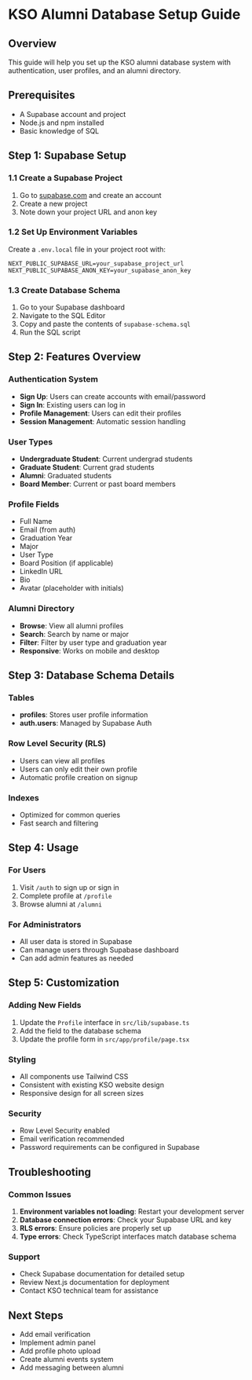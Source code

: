 # KSO Alumni Database Setup Guide

## Overview
This guide will help you set up the KSO alumni database system with authentication, user profiles, and an alumni directory.

## Prerequisites
- A Supabase account and project
- Node.js and npm installed
- Basic knowledge of SQL

## Step 1: Supabase Setup

### 1.1 Create a Supabase Project
1. Go to [supabase.com](https://supabase.com) and create an account
2. Create a new project
3. Note down your project URL and anon key

### 1.2 Set Up Environment Variables
Create a `.env.local` file in your project root with:
```
NEXT_PUBLIC_SUPABASE_URL=your_supabase_project_url
NEXT_PUBLIC_SUPABASE_ANON_KEY=your_supabase_anon_key
```

### 1.3 Create Database Schema
1. Go to your Supabase dashboard
2. Navigate to the SQL Editor
3. Copy and paste the contents of `supabase-schema.sql`
4. Run the SQL script

## Step 2: Features Overview

### Authentication System
- **Sign Up**: Users can create accounts with email/password
- **Sign In**: Existing users can log in
- **Profile Management**: Users can edit their profiles
- **Session Management**: Automatic session handling

### User Types
- **Undergraduate Student**: Current undergrad students
- **Graduate Student**: Current grad students  
- **Alumni**: Graduated students
- **Board Member**: Current or past board members

### Profile Fields
- Full Name
- Email (from auth)
- Graduation Year
- Major
- User Type
- Board Position (if applicable)
- LinkedIn URL
- Bio
- Avatar (placeholder with initials)

### Alumni Directory
- **Browse**: View all alumni profiles
- **Search**: Search by name or major
- **Filter**: Filter by user type and graduation year
- **Responsive**: Works on mobile and desktop

## Step 3: Database Schema Details

### Tables
- **profiles**: Stores user profile information
- **auth.users**: Managed by Supabase Auth

### Row Level Security (RLS)
- Users can view all profiles
- Users can only edit their own profile
- Automatic profile creation on signup

### Indexes
- Optimized for common queries
- Fast search and filtering

## Step 4: Usage

### For Users
1. Visit `/auth` to sign up or sign in
2. Complete profile at `/profile`
3. Browse alumni at `/alumni`

### For Administrators
- All user data is stored in Supabase
- Can manage users through Supabase dashboard
- Can add admin features as needed

## Step 5: Customization

### Adding New Fields
1. Update the `Profile` interface in `src/lib/supabase.ts`
2. Add the field to the database schema
3. Update the profile form in `src/app/profile/page.tsx`

### Styling
- All components use Tailwind CSS
- Consistent with existing KSO website design
- Responsive design for all screen sizes

### Security
- Row Level Security enabled
- Email verification recommended
- Password requirements can be configured in Supabase

## Troubleshooting

### Common Issues
1. **Environment variables not loading**: Restart your development server
2. **Database connection errors**: Check your Supabase URL and key
3. **RLS errors**: Ensure policies are properly set up
4. **Type errors**: Check TypeScript interfaces match database schema

### Support
- Check Supabase documentation for detailed setup
- Review Next.js documentation for deployment
- Contact KSO technical team for assistance

## Next Steps
- Add email verification
- Implement admin panel
- Add profile photo upload
- Create alumni events system
- Add messaging between alumni 